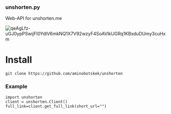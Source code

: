 ### unshorten.py

Web-API for unshorten.me

![qeAgLfz-uGJ0ypPSwijFI0YdlV6mkNQ1X7V92wzyF4SoAVlkUGRq1KBxduDUmy3cuHxm](https://github.com/aminobotskek/unshorten/assets/94906343/2d00d035-7992-439c-b183-6511360f8875)



# Install
```
git clone https://github.com/aminobotskek/unshorten
```

### Example
```python3
import unshorten
client = unshorten.Client()
full_link=client.get_full_link(short_url="")
```
